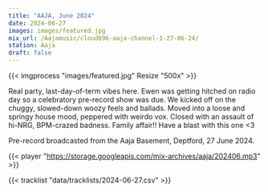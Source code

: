 ```yaml
---
title: "AAJA, June 2024"
date: 2024-06-27
images: images/featured.jpg
mix_url: /Aajamusic/cloud696-aaja-channel-1-27-06-24/
station: Aaja
draft: false
---
```


{{< imgprocess "images/featured.jpg" Resize "500x" >}}

Real party, last-day-of-term vibes here. Ewen was getting hitched on radio day so a celebratory pre-record show was due. We kicked off on the chuggy, slowed-down woozy feels and ballads. Moved into a loose and springy house mood, peppered with weirdo vox. Closed with an assault of hi-NRG, BPM-crazed badness. Family affair!! Have a blast with this one <3

Pre-record broadcasted from the Aaja Basement, Deptford, 27 June 2024.

{{< player "https://storage.googleapis.com/mix-archives/aaja/202406.mp3" >}}

{{< tracklist "data/tracklists/2024-06-27.csv" >}}
